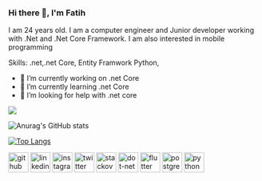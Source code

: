 ### Hi there 👋, I'm Fatih

  I am 24 years old. I am a computer engineer and Junior developer working with .Net and .Net Core Framework. I am also interested in mobile programming

Skills: .net,.net Core, Entity Framwork Python,

- 🔭 I’m currently working on .net Core 
- 🌱 I’m currently learning .net Core 
- 🤔 I’m looking for help with .net core 

![](https://komarev.com/ghpvc/?username=Fatih-Sglm)

![Anurag's GitHub stats](https://github-readme-stats.vercel.app/api?username=Fatih-Sglm&theme=merko&show_icons=true)




[![Top Langs](https://github-readme-stats.vercel.app/api/top-langs/?username=Fatih-Sglm&layout=compact)](https://github.com/anuraghazra/github-readme-stats)


[<img src='https://cdn.jsdelivr.net/npm/simple-icons@3.0.1/icons/github.svg' alt='github' height='40'>](https://github.com/Fatih-Sglm)  [<img src='https://cdn.jsdelivr.net/npm/simple-icons@3.0.1/icons/linkedin.svg' alt='linkedin' height='40'>](https://www.linkedin.com/in/fatihsglm/)  [<img src='https://cdn.jsdelivr.net/npm/simple-icons@3.0.1/icons/instagram.svg' alt='instagram' height='40'>](https://www.instagram.com/fatih.sglmm/)  [<img src='https://cdn.jsdelivr.net/npm/simple-icons@3.0.1/icons/twitter.svg' alt='twitter' height='40'>](https://twitter.com/saglammarley)  [<img src='https://cdn.jsdelivr.net/npm/simple-icons@3.0.1/icons/stackoverflow.svg' alt='stackoverflow' height='40'>](https://stackoverflow.com/users/18657302/fatih)  [<img src='https://cdn.jsdelivr.net/npm/simple-icons@3.0.1/icons/dot-net.svg' alt='dot-net' height='40'>](https://dotnet.microsoft.com/en-us/)  [<img src='https://cdn.jsdelivr.net/npm/simple-icons@3.0.1/icons/flutter.svg' alt='flutter' height='40'>](https://flutter.dev/)  [<img src='https://cdn.jsdelivr.net/npm/simple-icons@3.0.1/icons/postgresql.svg' alt='postgresql' height='40'>](https://www.postgresql.org/)  [<img src='https://cdn.jsdelivr.net/npm/simple-icons@3.0.1/icons/python.svg' alt='python' height='40'>](https://www.python.org/)  

